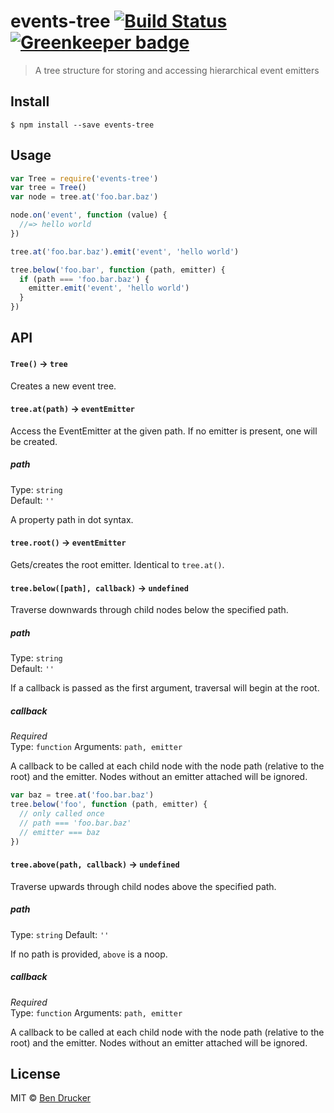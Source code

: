 # events-tree [![Build Status](https://travis-ci.org/bendrucker/events-tree.svg?branch=master)](https://travis-ci.org/bendrucker/events-tree) [![Greenkeeper badge](https://badges.greenkeeper.io/bendrucker/events-tree.svg)](https://greenkeeper.io/)

> A tree structure for storing and accessing hierarchical event emitters


## Install

```
$ npm install --save events-tree
```


## Usage

```js
var Tree = require('events-tree')
var tree = Tree()
var node = tree.at('foo.bar.baz')

node.on('event', function (value) {
  //=> hello world
})

tree.at('foo.bar.baz').emit('event', 'hello world')

tree.below('foo.bar', function (path, emitter) {
  if (path === 'foo.bar.baz') {
    emitter.emit('event', 'hello world')
  }
})
```

## API

#### `Tree()` -> `tree`

Creates a new event tree.

#### `tree.at(path)` -> `eventEmitter`

Access the EventEmitter at the given path. If no emitter is present, one will be created.

##### path

Type: `string`  
Default: `''`

A property path in dot syntax.

#### `tree.root()` -> `eventEmitter`

Gets/creates the root emitter. Identical to `tree.at()`.

#### `tree.below([path], callback)` -> `undefined`

Traverse downwards through child nodes below the specified path.

##### path

Type: `string`  
Default: `''`

If a callback is passed as the first argument, traversal will begin at the root.

##### callback

*Required*  
Type: `function`
Arguments: `path, emitter`

A callback to be called at each child node with the node path (relative to the root) and the emitter. Nodes without an emitter attached will be ignored.

```js
var baz = tree.at('foo.bar.baz')
tree.below('foo', function (path, emitter) {
  // only called once
  // path === 'foo.bar.baz'
  // emitter === baz
})
```

#### `tree.above(path, callback)` -> `undefined`

Traverse upwards through child nodes above the specified path.

##### path

Type: `string`
Default: `''`

If no path is provided, `above` is a noop.

##### callback

*Required*  
Type: `function`
Arguments: `path, emitter`

A callback to be called at each child node with the node path (relative to the root) and the emitter. Nodes without an emitter attached will be ignored.

## License

MIT © [Ben Drucker](http://bendrucker.me)
